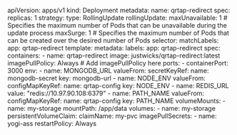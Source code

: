 apiVersion: apps/v1
kind: Deployment
metadata:
  name: qrtap-redirect
spec:
  replicas: 1
  strategy:
    type: RollingUpdate
    rollingUpdate:
      maxUnavailable: 1           # Specifies the maximum number of Pods that can be unavailable during the update process
      maxSurge: 1                  # Specifies the maximum number of Pods that can be created over the desired number of Pods
  selector:
    matchLabels:
      app: qrtap-redirect
  template:
    metadata:
      labels:
        app: qrtap-redirect
    spec:
      containers:
        - name: qrtap-redirect
          image: justwicks/qrtap-redirect:latest
          imagePullPolicy: Always  # Add imagePullPolicy here
          ports:
            - containerPort: 3000
          env:
            - name: MONGODB_URL
              valueFrom:
                secretKeyRef:
                  name: mongodb-secret
                  key: mongodb-url
            - name: NODE_ENV
              valueFrom:
                configMapKeyRef:
                  name: qrtap-config
                  key: NODE_ENV
            - name: REDIS_URL
              value: "redis://10.97.90.108:6379"
            - name: PATH_NAME
              valueFrom:
                configMapKeyRef:
                  name: qrtap-config
                  key: PATH_NAME
          volumeMounts:
            - name: my-storage
              mountPath: /app/data
      volumes:
        - name: my-storage
          persistentVolumeClaim:
            claimName: my-pvc
      imagePullSecrets:
        - name: yogi-ass
      restartPolicy: Always